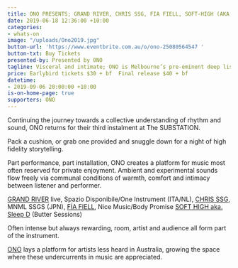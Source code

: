 ```yaml
---
title: ONO PRESENTS; GRAND RIVER, CHRIS SSG, FIA FIELL, SOFT-HIGH (AKA SLEEP D)
date: 2019-06-18 12:36:00 +10:00
categories:
- whats-on
image: "/uploads/Ono2019.jpg"
button-url: 'https://www.eventbrite.com.au/o/ono-25080564547 '
button-txt: Buy Tickets
presented-by: Presented by ONO
tagline: Visceral and intimate; ONO is Melbourne’s pre-eminent deep listening experience
price: Earlybird tickets $30 + bf  Final release $40 + bf
datetime:
- 2019-09-06 20:00:00 +10:00
is-on-home-page: true
supporters: ONO
---
```


Continuing the journey towards a collective understanding of rhythm and sound, ONO returns for their third instalment at The SUBSTATION. 

Pack a cushion, or grab one provided and snuggle down for a night of high fidelity storytelling.

Part performance, part installation, ONO creates a platform for music most often reserved for private enjoyment. Ambient and experimental sounds flow freely via communal conditions of warmth, comfort and intimacy between listener and performer.

[GRAND RIVER](https://www.residentadvisor.net/dj/grandriver-de) live, Spazio Disponibile/One Instrument (ITA/NL), 
[CHRIS SSG](https://www.residentadvisor.net/dj/chrismnmlssgs/biography), MNML SSGS (JPN), 
[FÍA FIELL](https://bodypromise.bandcamp.com/track/fia-fiell-ladder), Nice Music/Body Promise
[SOFT HIGH aka. Sleep D](https://sleep-d.bandcamp.com/) (Butter Sessions)

Often intense but always rewarding, room, artist and audience all form part of the instrument. 

[ONO](https://www.o-n-o.com.au/) lays a platform for artists less heard in Australia, growing the space where these undercurrents in music are appreciated. 